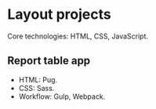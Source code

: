 # Layout projects

Core technologies: HTML, CSS, JavaScript. 

## Report table app
- HTML: Pug. 
- CSS: Sass. 
- Workflow: Gulp, Webpack.
